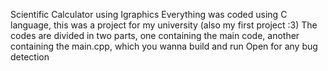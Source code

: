 Scientific Calculator using Igraphics
Everything was coded using C language, this was a project for my university (also my first project :3)
The codes are divided in two parts, one containing the main code, another containing the main.cpp, which you wanna build and run 
Open for any bug detection
